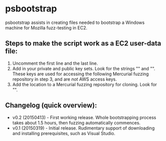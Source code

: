 # psbootstrap
psbootstrap assists in creating files needed to bootstrap a Windows machine for Mozilla fuzz-testing in EC2.

## Steps to make the script work as a EC2 user-data file:
1. Uncomment the first <powershell> line and the last </powershell> line.
2. Add in your private and public key sets. Look for the strings "<public key>" and "<private key>".
   These keys are used for accessing the following Mercurial fuzzing repository in step 3, and are *not* AWS access keys.
3. Add the location to a Mercurial fuzzing repository for cloning. Look for "<repository location>".

## Changelog (quick overview):
* v0.2 (20150413) - First working release. Whole bootstrapping process takes about 1.5 hours, then fuzzing automatically commences.
* v0.1 (20150319) - Initial release. Rudimentary support of downloading and installing prerequisites, such as Visual Studio.
